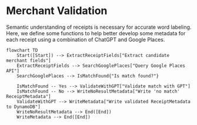 # Merchant Validation

Semantic understanding of receipts is necessary for accurate word labeling. Here, we define some functions to help better develop some metadata for each receipt using a combination of ChatGPT and Google Places.

```mermaid
flowchart TD
    Start([Start]) --> ExtractReceiptFields["Extract candidate merchant fields"]
    ExtractReceiptFields --> SearchGooglePlaces["Query Google Places API"]
    SearchGooglePlaces --> IsMatchFound{"Is match found?"}

    IsMatchFound -- Yes --> ValidateWithGPT["Validate match with GPT"]
    IsMatchFound -- No --> WriteNoResultMetadata["Write 'no match' ReceiptMetadata"]
    ValidateWithGPT --> WriteMetadata["Write validated ReceiptMetadata to DynamoDB"]
    WriteNoResultMetadata --> End([End])
    WriteMetadata --> End([End])
```
